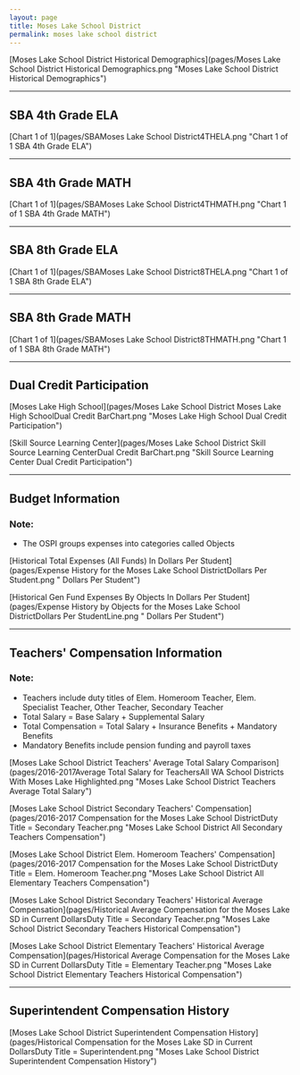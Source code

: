 ```yaml
---
layout: page
title: Moses Lake School District
permalink: moses lake school district
---
```



[Moses Lake School District Historical Demographics](pages/Moses Lake School District Historical Demographics.png "Moses Lake School District Historical Demographics")

___

## SBA 4th Grade ELA

[Chart 1 of 1](pages/SBAMoses Lake School District4THELA.png "Chart 1 of 1 SBA 4th Grade ELA")


___

## SBA 4th Grade MATH

[Chart 1 of 1](pages/SBAMoses Lake School District4THMATH.png "Chart 1 of 1 SBA 4th Grade MATH")


___

## SBA 8th Grade ELA

[Chart 1 of 1](pages/SBAMoses Lake School District8THELA.png "Chart 1 of 1 SBA 8th Grade ELA")


___

## SBA 8th Grade MATH

[Chart 1 of 1](pages/SBAMoses Lake School District8THMATH.png "Chart 1 of 1 SBA 8th Grade MATH")


___

## Dual Credit Participation

[Moses Lake High School](pages/Moses Lake School District Moses Lake High SchoolDual Credit BarChart.png "Moses Lake High School Dual Credit Participation")

[Skill Source Learning Center](pages/Moses Lake School District Skill Source Learning CenterDual Credit BarChart.png "Skill Source Learning Center Dual Credit Participation")


___

## Budget Information
### Note:
- The OSPI groups expenses into categories called Objects

[Historical Total Expenses (All Funds) In Dollars Per Student](pages/Expense History for the Moses Lake School DistrictDollars Per Student.png " Dollars Per Student")

[Historical Gen Fund Expenses By Objects In Dollars Per Student](pages/Expense History by Objects for the Moses Lake School DistrictDollars Per StudentLine.png " Dollars Per Student")


___

## Teachers' Compensation Information
### Note:
- Teachers include duty titles of Elem. Homeroom Teacher, Elem. Specialist Teacher, Other Teacher, Secondary Teacher
- Total Salary = Base Salary + Supplemental Salary
- Total Compensation = Total Salary + Insurance Benefits + Mandatory Benefits
- Mandatory Benefits include pension funding and payroll taxes

[Moses Lake School District Teachers' Average Total Salary Comparison](pages/2016-2017Average Total Salary for TeachersAll WA School Districts With Moses Lake Highlighted.png "Moses Lake School District Teachers Average Total Salary")

[Moses Lake School District Secondary Teachers' Compensation](pages/2016-2017 Compensation for the Moses Lake School DistrictDuty Title = Secondary Teacher.png "Moses Lake School District All Secondary Teachers Compensation")

[Moses Lake School District Elem. Homeroom Teachers' Compensation](pages/2016-2017 Compensation for the Moses Lake School DistrictDuty Title = Elem. Homeroom Teacher.png "Moses Lake School District All Elementary Teachers Compensation")

[Moses Lake School District Secondary Teachers' Historical Average Compensation](pages/Historical Average Compensation for the Moses Lake SD in Current DollarsDuty Title = Secondary Teacher.png "Moses Lake School District Secondary Teachers Historical Compensation")

[Moses Lake School District Elementary Teachers' Historical Average Compensation](pages/Historical Average Compensation for the Moses Lake SD in Current DollarsDuty Title = Elementary Teacher.png "Moses Lake School District Elementary Teachers Historical Compensation")


___

## Superintendent Compensation History

[Moses Lake School District Superintendent Compensation History](pages/Historical Compensation for the Moses Lake SD in Current DollarsDuty Title = Superintendent.png "Moses Lake School District Superintendent Compensation History")


